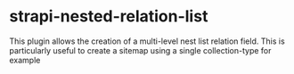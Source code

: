 # strapi-nested-relation-list
This plugin allows the creation of a multi-level nest list relation field. This is particularly useful to create a sitemap using a single collection-type for example
